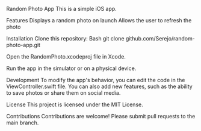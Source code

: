 Random Photo App
This is a simple iOS app.

Features
Displays a random photo on launch
Allows the user to refresh the photo

Installation
Clone this repository:
Bash
git clone github.com/Serejo/random-photo-app.git

Open the RandomPhoto.xcodeproj file in Xcode.

Run the app in the simulator or on a physical device.

Development
To modify the app's behavior, you can edit the code in the ViewController.swift file.
You can also add new features, such as the ability to save photos or share them on social media.

License
This project is licensed under the MIT License.

Contributions
Contributions are welcome! Please submit pull requests to the main branch.

